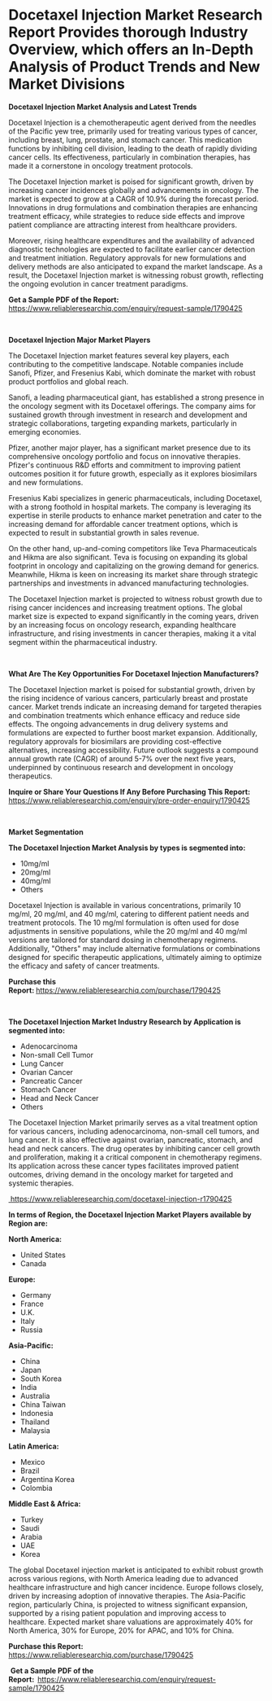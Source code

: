 <p><h1>Docetaxel Injection Market Research Report Provides thorough Industry Overview, which offers an In-Depth Analysis of Product Trends and New Market Divisions</h1></p><p><strong>Docetaxel Injection Market Analysis and Latest Trends</strong></p>
<p><p>Docetaxel Injection is a chemotherapeutic agent derived from the needles of the Pacific yew tree, primarily used for treating various types of cancer, including breast, lung, prostate, and stomach cancer. This medication functions by inhibiting cell division, leading to the death of rapidly dividing cancer cells. Its effectiveness, particularly in combination therapies, has made it a cornerstone in oncology treatment protocols.</p><p>The Docetaxel Injection market is poised for significant growth, driven by increasing cancer incidences globally and advancements in oncology. The market is expected to grow at a CAGR of 10.9% during the forecast period. Innovations in drug formulations and combination therapies are enhancing treatment efficacy, while strategies to reduce side effects and improve patient compliance are attracting interest from healthcare providers. </p><p>Moreover, rising healthcare expenditures and the availability of advanced diagnostic technologies are expected to facilitate earlier cancer detection and treatment initiation. Regulatory approvals for new formulations and delivery methods are also anticipated to expand the market landscape. As a result, the Docetaxel Injection market is witnessing robust growth, reflecting the ongoing evolution in cancer treatment paradigms.</p></p>
<p><strong>Get a Sample PDF of the Report:&nbsp;</strong> <a href="https://www.reliableresearchiq.com/enquiry/request-sample/1790425?utm_campaign=1896&utm_medium=2&utm_source=Github&utm_content=ia&utm_term=19042025&utm_id=docetaxel-injection">https://www.reliableresearchiq.com/enquiry/request-sample/1790425</a></p>
<p>&nbsp;</p>
<p><strong>Docetaxel Injection Major Market Players</strong></p>
<p><p>The Docetaxel Injection market features several key players, each contributing to the competitive landscape. Notable companies include Sanofi, Pfizer, and Fresenius Kabi, which dominate the market with robust product portfolios and global reach.</p><p>Sanofi, a leading pharmaceutical giant, has established a strong presence in the oncology segment with its Docetaxel offerings. The company aims for sustained growth through investment in research and development and strategic collaborations, targeting expanding markets, particularly in emerging economies.</p><p>Pfizer, another major player, has a significant market presence due to its comprehensive oncology portfolio and focus on innovative therapies. Pfizer's continuous R&D efforts and commitment to improving patient outcomes position it for future growth, especially as it explores biosimilars and new formulations.</p><p>Fresenius Kabi specializes in generic pharmaceuticals, including Docetaxel, with a strong foothold in hospital markets. The company is leveraging its expertise in sterile products to enhance market penetration and cater to the increasing demand for affordable cancer treatment options, which is expected to result in substantial growth in sales revenue.</p><p>On the other hand, up-and-coming competitors like Teva Pharmaceuticals and Hikma are also significant. Teva is focusing on expanding its global footprint in oncology and capitalizing on the growing demand for generics. Meanwhile, Hikma is keen on increasing its market share through strategic partnerships and investments in advanced manufacturing technologies.</p><p>The Docetaxel Injection market is projected to witness robust growth due to rising cancer incidences and increasing treatment options. The global market size is expected to expand significantly in the coming years, driven by an increasing focus on oncology research, expanding healthcare infrastructure, and rising investments in cancer therapies, making it a vital segment within the pharmaceutical industry.</p></p>
<p>&nbsp;</p>
<p><strong>What Are The Key Opportunities For Docetaxel Injection Manufacturers?</strong></p>
<p><p>The Docetaxel Injection market is poised for substantial growth, driven by the rising incidence of various cancers, particularly breast and prostate cancer. Market trends indicate an increasing demand for targeted therapies and combination treatments which enhance efficacy and reduce side effects. The ongoing advancements in drug delivery systems and formulations are expected to further boost market expansion. Additionally, regulatory approvals for biosimilars are providing cost-effective alternatives, increasing accessibility. Future outlook suggests a compound annual growth rate (CAGR) of around 5-7% over the next five years, underpinned by continuous research and development in oncology therapeutics.</p></p>
<p><strong>Inquire or Share Your Questions If Any Before Purchasing This Report:</strong> <a href="https://www.reliableresearchiq.com/enquiry/pre-order-enquiry/1790425?utm_campaign=1896&utm_medium=2&utm_source=Github&utm_content=ia&utm_term=19042025&utm_id=docetaxel-injection">https://www.reliableresearchiq.com/enquiry/pre-order-enquiry/1790425</a></p>
<p>&nbsp;</p>
<p><strong>Market Segmentation</strong></p>
<p><strong>The Docetaxel Injection Market Analysis by types is segmented into:</strong></p>
<p><ul><li>10mg/ml</li><li>20mg/ml</li><li>40mg/ml</li><li>Others</li></ul></p>
<p><p>Docetaxel Injection is available in various concentrations, primarily 10 mg/ml, 20 mg/ml, and 40 mg/ml, catering to different patient needs and treatment protocols. The 10 mg/ml formulation is often used for dose adjustments in sensitive populations, while the 20 mg/ml and 40 mg/ml versions are tailored for standard dosing in chemotherapy regimens. Additionally, "Others" may include alternative formulations or combinations designed for specific therapeutic applications, ultimately aiming to optimize the efficacy and safety of cancer treatments.</p></p>
<p><strong>Purchase this Report:&nbsp;</strong><a href="https://www.reliableresearchiq.com/purchase/1790425?utm_campaign=1896&utm_medium=2&utm_source=Github&utm_content=ia&utm_term=19042025&utm_id=docetaxel-injection">https://www.reliableresearchiq.com/purchase/1790425</a></p>
<p>&nbsp;</p>
<p><strong>The Docetaxel Injection Market Industry Research by Application is segmented into:</strong></p>
<p><ul><li>Adenocarcinoma</li><li>Non-small Cell Tumor</li><li>Lung Cancer</li><li>Ovarian Cancer</li><li>Pancreatic Cancer</li><li>Stomach Cancer</li><li>Head and Neck Cancer</li><li>Others</li></ul></p>
<p><p>The Docetaxel Injection Market primarily serves as a vital treatment option for various cancers, including adenocarcinoma, non-small cell tumors, and lung cancer. It is also effective against ovarian, pancreatic, stomach, and head and neck cancers. The drug operates by inhibiting cancer cell growth and proliferation, making it a critical component in chemotherapy regimens. Its application across these cancer types facilitates improved patient outcomes, driving demand in the oncology market for targeted and systemic therapies.</p></p>
<p><a href="https://www.reliableresearchiq.com/docetaxel-injection-r1790425?utm_campaign=1896&utm_medium=2&utm_source=Github&utm_content=ia&utm_term=19042025&utm_id=docetaxel-injection">&nbsp;https://www.reliableresearchiq.com/docetaxel-injection-r1790425</a></p>
<p><strong>In terms of Region, the Docetaxel Injection Market Players available by Region are:</strong></p>
<p>
    <p> <strong> North America: </strong>
        <ul>
            <li>United States</li>
            <li>Canada</li>
        </ul>
        </p> 
    <p> <strong> Europe: </strong>
        <ul>
            <li>Germany</li>
            <li>France</li>
            <li>U.K.</li>
            <li>Italy</li>
            <li>Russia</li>
        </ul>
        </p> 
    <p> <strong> Asia-Pacific: </strong>
        <ul>
            <li>China</li>
            <li>Japan</li>
            <li>South Korea</li>
            <li>India</li>
            <li>Australia</li>
            <li>China Taiwan</li>
            <li>Indonesia</li>
            <li>Thailand</li>
            <li>Malaysia</li>
        </ul>
        </p> 
    <p> <strong> Latin America: </strong>
        <ul>
            <li>Mexico</li>
            <li>Brazil</li>
            <li>Argentina Korea</li>
            <li>Colombia</li>
        </ul>
        </p> 
    <p> <strong> Middle East & Africa: </strong>
        <ul>
            <li>Turkey</li>
            <li>Saudi</li>
            <li>Arabia</li>
            <li>UAE</li>
            <li>Korea</li>
        </ul>
    </p>
    </p>
<p><p>The global Docetaxel injection market is anticipated to exhibit robust growth across various regions, with North America leading due to advanced healthcare infrastructure and high cancer incidence. Europe follows closely, driven by increasing adoption of innovative therapies. The Asia-Pacific region, particularly China, is projected to witness significant expansion, supported by a rising patient population and improving access to healthcare. Expected market share valuations are approximately 40% for North America, 30% for Europe, 20% for APAC, and 10% for China.</p></p>
<p><strong>Purchase this Report: </strong><a href="https://www.reliableresearchiq.com/purchase/1790425?utm_campaign=1896&utm_medium=2&utm_source=Github&utm_content=ia&utm_term=19042025&utm_id=docetaxel-injection">https://www.reliableresearchiq.com/purchase/1790425</a></p>
<p>&nbsp;<strong>Get a Sample PDF of the Report:&nbsp;&nbsp;</strong><a href="https://www.reliableresearchiq.com/enquiry/request-sample/1790425?utm_campaign=1896&utm_medium=2&utm_source=Github&utm_content=ia&utm_term=19042025&utm_id=docetaxel-injection">https://www.reliableresearchiq.com/enquiry/request-sample/1790425</a></p>
<p><strong></strong></p>
<p><p></p><p></p><p></p></p>